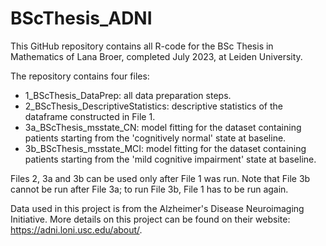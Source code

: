 # BScThesis_ADNI
This GitHub repository contains all R-code for the BSc Thesis in Mathematics of Lana Broer, completed July 2023, at Leiden University.

The repository contains four files: 
  - 1_BScThesis_DataPrep: all data preparation steps.
  - 2_BScThesis_DescriptiveStatistics: descriptive statistics of the dataframe constructed in File 1. 
  - 3a_BScThesis_msstate_CN: model fitting for the dataset containing patients starting from the 'cognitively normal' state at baseline.
  - 3b_BScThesis_msstate_MCI: model fitting for the dataset containing patients starting from the 'mild cognitive impairment' state at baseline.

Files 2, 3a and 3b can be used only after File 1 was run. Note that File 3b cannot be run after File 3a; to run File 3b, File 1 has to be run again. 

Data used in this project is from the Alzheimer's Disease Neuroimaging Initiative. More details on this project can be found on their website: https://adni.loni.usc.edu/about/. 
